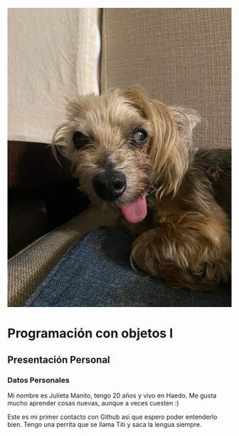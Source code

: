 ![TITI](./titi.jpg)
# Programación con objetos I
## Presentación Personal

### Datos Personales
Mi nombre es Julieta Manito, tengo 20 años y vivo en Haedo. Me gusta mucho aprender cosas nuevas, aunque a veces cuesten :) 

Este es mi primer contacto con Github asi que espero poder entenderlo bien. 
Tengo una perrita que se llama Titi y saca la lengua siempre.
